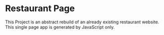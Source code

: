 # Restaurant Page

This Project is an abstract rebuild of an already existing restaurant website. This single page app is generated by JavaScript only.
